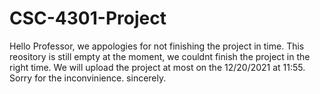 # CSC-4301-Project

Hello Professor,
we appologies for not finishing the project in time.
This reository is still empty at the moment, we couldnt finish the project in the right time. We will upload the project at most on the 12/20/2021 at 11:55. Sorry for the inconvinience. 
sincerely.
